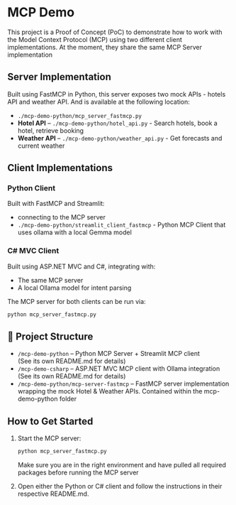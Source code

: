 # MCP Demo 

This project is a Proof of Concept (PoC) to demonstrate how to work with the Model Context Protocol (MCP) using two different client implementations.  At the moment, they share the same MCP Server implementation

## Server Implementation 
Built using FastMCP in Python, this server exposes two mock APIs - hotels API and weather API.  And is available at the following location: 
- `./mcp-demo-python/mcp_server_fastmcp.py`
- **Hotel API** – `./mcp-demo-python/hotel_api.py` - Search hotels, book a hotel, retrieve booking
- **Weather API** – `./mcp-demo-python/weather_api.py` - Get forecasts and current weather

## Client Implementations

### Python Client
Built with FastMCP and Streamlit:
- connecting to the MCP server
- `./mcp-demo-python/streamlit_client_fastmcp` - Python MCP Client that uses ollama with a local Gemma model 

### C# MVC Client
Built using ASP.NET MVC and C#, integrating with:
- The same MCP server
- A local Ollama model for intent parsing

The MCP server for both clients can be run via:

```bash
python mcp_server_fastmcp.py
```

## 📂 Project Structure

- `/mcp-demo-python` – Python MCP Server + Streamlit MCP client  
  (See its own README.md for details)
- `/mcp-demo-csharp` – ASP.NET MVC MCP client with Ollama integration  
  (See its own README.md for details)  
- `/mcp-demo-python/mcp-server-fastmcp` – FastMCP server implementation wrapping the mock Hotel & Weather APIs. Contained within the mcp-demo-python folder

## How to Get Started

1. Start the MCP server:
   ```bash
   python mcp_server_fastmcp.py
   ```
   Make sure you are in the right environment and have pulled all required packages before running the MCP server

2. Open either the Python or C# client and follow the instructions in their respective README.md.
